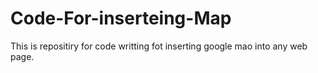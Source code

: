 Code-For-inserteing-Map
=======================

This is repositiry for code writting fot inserting google mao into any web page.
